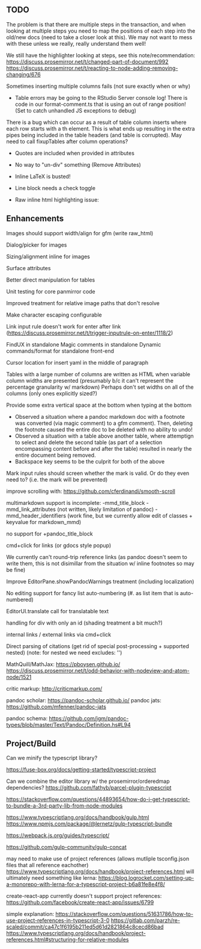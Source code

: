 


## TODO

The problem is that there are multiple steps in the transaction, and when looking at 
multiple steps you need to map the positions of each step into the old/new docs 
(need to take a closer look at this). We may not want to mess with these unless
we really, really understand them well!

We still have the highlighter looking at steps, see this note/recommendation:
  https://discuss.prosemirror.net/t/changed-part-of-document/992
  https://discuss.prosemirror.net/t/reacting-to-node-adding-removing-changing/676

Sometimes inserting multiple columns fails (not sure exactly when or why)
- Table errors may be going to the RStudio Server console log!
There is code in our format-comment.ts that is using an out of range position!
(Set to catch unhandled JS exceptions to debug)

There is a bug which can occur as a result of table column inserts where
each row starts with a th element. This is what ends up resulting in the extra
pipes being included in the table headers (and table is corrupted). May 
need to call fixupTables after column operations?

- Quotes are included when provided in attributes

- No way to "un-div" something (Remove Attributes)

- Inline LaTeX is busted!

- Line block needs a check toggle

- Raw inline html highlighting issue: <blink>&nbsp;</blink>

## Enhancements


Images should support width/align for gfm (write raw_html)

Dialog/picker for images

Sizing/alignment inline for images

Surface attributes

Better direct manipulation for tables

Unit testing for core panmirror code

Improved treatment for relative image paths that don't resolve

Make character escaping configurable

Link input rule doesn't work for enter after link
(https://discuss.prosemirror.net/t/trigger-inputrule-on-enter/1118/2)

FindUX in standalone
Magic comments in standalone
Dynamic commands/format for standalone front-end

Cursor location for insert yaml in the middle of paragraph

Tables with a large number of columns are written as HTML when variable column widths are presented
(presumably b/c it can't represent the percentage granularity w/ markdown)
Perhaps don't set widths on all of the columns (only ones explicitly sized?)

Provide some extra vertical space at the bottom when typing at the bottom

- Observed a situation where a pandoc markdown doc with a footnote was converted (via magic comment) to a gfm
comment). Then, deleting the footnote caused the entire doc to be deleted with no ability to undo!
- Observed a situation with a table above another table, where attemptign to select and delete the second table (as part of a selection encompassing content before and after the table) resulted in nearly the entire document being removed.
- Backspace key seems to be the culprit for both of the above


Mark input rules should screen whether the mark is valid. Or do they even need to?
(i.e. the mark will be prevented)

improve scrolling with: https://github.com/cferdinandi/smooth-scroll

multimarkdown support is incomplete:
   -mmd_title_block
   -mmd_link_attributes (not written, likely limitation of pandoc)
   -mmd_header_identifiers (work fine, but we currently allow edit of classes + keyvalue for markdown_mmd) 

no support for +pandoc_title_block

cmd+click for links (or gdocs style popup)

We currently can't round-trip reference links (as pandoc doesn't seem to write them, this is
not disimillar from the situation w/ inline footnotes so may be fine)

Improve EditorPane.showPandocWarnings treatment (including localization)

No editing support for fancy list auto-numbering (#. as list item that is auto-numbered)

EditorUI.translate call for translatable text

handling for div with only an id (shading treatment a bit much?)

internal links / external links via cmd+click

Direct parsing of citations (get rid of special post-processing + supported nested)
 (note: for nested we need excludes: '')

MathQuill/MathJax: 
   https://pboysen.github.io/
   https://discuss.prosemirror.net/t/odd-behavior-with-nodeview-and-atom-node/1521

critic markup: http://criticmarkup.com/

pandoc scholar: https://pandoc-scholar.github.io/
pandoc jats:    https://github.com/mfenner/pandoc-jats

pandoc schema: https://github.com/jgm/pandoc-types/blob/master/Text/Pandoc/Definition.hs#L94

## Project/Build

Can we minify the typescript library?

https://fuse-box.org/docs/getting-started/typescript-project

Can we combine the editor library w/ the prosemirror/orderedmap dependencies?
https://github.com/fathyb/parcel-plugin-typescript


https://stackoverflow.com/questions/44893654/how-do-i-get-typescript-to-bundle-a-3rd-party-lib-from-node-modules

https://www.typescriptlang.org/docs/handbook/gulp.html
https://www.npmjs.com/package/@lernetz/gulp-typescript-bundle

https://webpack.js.org/guides/typescript/

https://github.com/gulp-community/gulp-concat


may need to make use of project references (allows mutliple tsconfig.json files
that all reference eachother)
   https://www.typescriptlang.org/docs/handbook/project-references.html
will ultimately need something like lerna:
   https://blog.logrocket.com/setting-up-a-monorepo-with-lerna-for-a-typescript-project-b6a81fe8e4f8/

create-react-app currently doesn't support project references:
   https://github.com/facebook/create-react-app/issues/6799

simple explanation:
   https://stackoverflow.com/questions/51631786/how-to-use-project-references-in-typescript-3-0
   https://gitlab.com/parzh/re-scaled/commit/ca47c1f6195b211ed5d61d2821864c8cecd86bad
   https://www.typescriptlang.org/docs/handbook/project-references.html#structuring-for-relative-modules